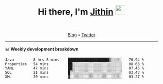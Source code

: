 <h1 align="center">Hi there, I'm <a href="https://jithset.github.io/" target="_blank">Jithin</a> <img
src="https://github.com/blackcater/blackcater/raw/main/images/Hi.gif" height="32" /></h1>

<br />

<p align="center">
  <a href="https://jithset.github.io">Blog</a> •
  <a href="https://twitter.com/jithset">Twitter</a>
</p>

---

📊 **Weekly development breakdown**

<!--START_SECTION:waka-->
```text
Java         8 hrs 8 mins    ███████████████████▒░░░░░   76.94 % 
Properties   54 mins         ██░░░░░░░░░░░░░░░░░░░░░░░   08.63 % 
YAML         47 mins         ██░░░░░░░░░░░░░░░░░░░░░░░   07.45 % 
SQL          21 mins         █░░░░░░░░░░░░░░░░░░░░░░░░   03.43 % 
XML          20 mins         ▓░░░░░░░░░░░░░░░░░░░░░░░░   03.27 % 
```
<!--END_SECTION:waka-->

